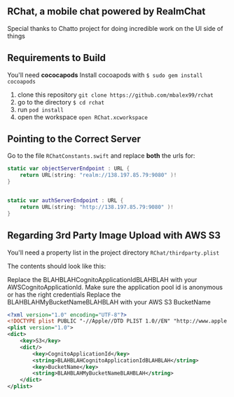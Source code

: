 ## RChat, a mobile chat powered by RealmChat

Special thanks to Chatto project for doing incredible work on the UI side of things

## Requirements to Build

You'll need **cococapods**
Install cocoapods with `$ sudo gem install cocoapods`

1. clone this repository `git clone https://github.com/mbalex99/rchat`
2. go to the directory `$ cd rchat`
3. run `pod install`
4. open the workspace `open RChat.xcworkspace`

## Pointing to the Correct Server

Go to the file `RChatConstants.swift` and replace **both** the urls for:

```swift
static var objectServerEndpoint : URL {
    return URL(string: "realm://138.197.85.79:9080" )!
}


static var authServerEndpoint : URL {
    return URL(string: "http://138.197.85.79:9080" )!
}
```


## Regarding 3rd Party Image Upload with AWS S3

You'll need a property list in the project directory `RChat/thirdparty.plist`

The contents should look like this: 

Replace the BLAHBLAHCognitoApplicationIdBLAHBLAH with your AWSCognitoApplicationId. Make sure the application pool id is anonymous or has the right credentials
Replace the BLAHBLAHMyBucketNameBLAHBLAH with your AWS S3 BucketName

```xml
<?xml version="1.0" encoding="UTF-8"?>
<!DOCTYPE plist PUBLIC "-//Apple//DTD PLIST 1.0//EN" "http://www.apple.com/DTDs/PropertyList-1.0.dtd">
<plist version="1.0">
<dict>
    <key>S3</key>
    <dict/>
        <key>CognitoApplicationId</key>
        <string>BLAHBLAHCognitoApplicationIdBLAHBLAH</string>
        <key>BucketName</key>
        <string>BLAHBLAHMyBucketNameBLAHBLAH</string>
    </dict>
</plist>
```
